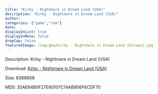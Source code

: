 ```yaml
---
title: "Kirby - Nightmare in Dream Land (USA)"
description: "Kirby - Nightmare in Dream Land (USA)"
author: 
categories: ["game","rom"]
date: 
displayInList: true
displayInMenu: false
dropCap: false
featuredImage: /img/gba/Kirby - Nightmare in Dream Land [Europe].jpg
---
```


Description: Kirby - Nightmare in Dream Land (USA)

Download: <a style="text-decoration:underline;" href="https://mega.nz/#!rPB2iQIa!6MJNS6QeaaRlQQNKcrVA4Sr_VKIdL9bATEugtX26qIE" target = "_blank" rel = "nofollow" > Kirby - Nightmare in Dream Land (USA)</a>

Size: 8388608

MD5: 35AE64B0F27E60107C14AB956F6CDF70

